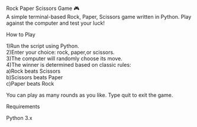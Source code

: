 Rock Paper Scissors Game 🎮 <br>
A simple terminal-based Rock, Paper, Scissors game written in Python. Play against the computer and test your luck!

How to Play

1)Run the script using Python.<br>
2)Enter your choice: rock, paper,or scissors.<br>
3)The computer will randomly choose its move.<br>
4)The winner is determined based on classic rules:<br>
      a)Rock beats Scissors<br>
      b)Scissors beats Paper<br>
      c)Paper beats Rock<br>


You can play as many rounds as you like. Type quit to exit the game.

Requirements

Python 3.x
